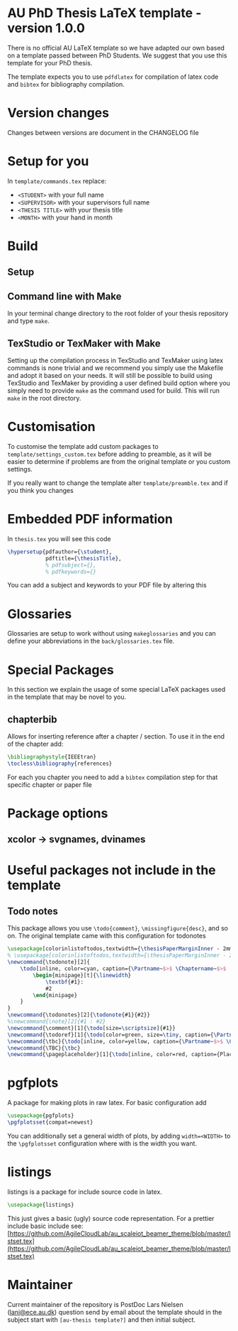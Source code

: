 # AU PhD Thesis LaTeX template - version 1.0.0

There is no official AU LaTeX template so we have adapted our own based on a template passed between PhD Students.
We suggest that you use this template for your PhD thesis.

The template expects you to use `pdfdlatex` for compilation of latex code and `bibtex` for bibliography compilation. 

# Version changes

Changes between versions are document in the CHANGELOG file  

# Setup for you 

In `template/commands.tex` replace: 

- `<STUDENT>` with your full name 
- `<SUPERVISOR>` with your supervisors full name 
- `<THESIS TITLE>` with your thesis title 
- `<MONTH>` with your hand in month 



# Build 

## Setup 

## Command line with Make 

In your terminal change directory to the root folder of your thesis repository and type `make`.

## TexStudio or TexMaker with Make 

Setting up the compilation process in TexStudio and TexMaker using latex commands is none trivial and we recommend you simply use the Makefile and adopt it based on your needs. 
It will still be possible to build using TexStudio and TexMaker by providing a user defined build option where you simply need to provide `make` as the command used for build. 
This will run `make` in the root directory. 

# Customisation

To customise the template add custom packages to `template/settings_custom.tex` before adding to preamble, as it will be easier to determine if problems are from the original template or you custom settings. 

If you really want to change the template alter `template/preamble.tex` and if you think you changes 

# Embedded PDF information 

In `thesis.tex` you will see this code

```latex
\hypersetup{pdfauthor={\student},
			pdftitle={\thesisTitle},
            % pdfsubject={},
            % pdfkeywords={}
```
You can add a subject and keywords to your PDF file by altering this 

# Glossaries

Glossaries are setup to work without using `makeglossaries` and you can define your abbreviations in the `back/glossaries.tex` file. 

# Special Packages

In this section we explain the usage of some special LaTeX packages used in the template that may be novel to you. 

## chapterbib

Allows for inserting reference after a chapter / section. 
To use it in the end of the chapter add: 

```latex
\bibliographystyle{IEEEtran}
\tocless\bibliography{references}
```

For each you chapter you need to add a `bibtex` compilation step for that specific chapter or paper file 


# Package options 

## xcolor -> svgnames, dvinames

# Useful packages not include in the template

## Todo notes

This package allows you use `\todo{comment}`, `\missingfigure{desc}`, and so on. 
The original template came with this configuration for todonotes

```latex
\usepackage[colorinlistoftodos,textwidth={\thesisPaperMarginInner - 2mm}]{todonotes}
% \usepackage[colorinlistoftodos,textwidth={\thesisPaperMarginInner - 2mm},disable]{todonotes}
\newcommand{\todonote}[2]{
	\todo[inline, color=cyan, caption={\Partname~$>$ \Chaptername~$>$  #1}]{
		\begin{minipage}[t]{\linewidth}
			\textbf{#1}:
			#2
		\end{minipage}
	}
}
\newcommand{\todonotes}[2]{\todonote{#1}{#2}}
%\newcommand{\note}[2]{#1 : #2}
\newcommand{\comment}[1]{\todo[size=\scriptsize]{#1}}
\newcommand{\todoref}[1]{\todo[color=green, size=\tiny, caption={\Partname~$>$ \Chaptername~$>$ #1}]{Ref: #1}}
\newcommand{\tbc}{\todo[inline, color=yellow, caption={\Partname~$>$ \Chaptername~$>$ To be continued}]{To be continued...}}
\newcommand{\TBC}{\tbc}
\newcommand{\pageplaceholder}[1]{\todo[inline, color=red, caption={Placeholder: #1}]{Start of placehoder \\ \vspace{5cm} \huge{#1} \\ \vspace{5cm} \normalsize{End of placeholder}}}
```

# pgfplots 

A package for making plots in raw latex.
For basic configuration add

```latex
\usepackage{pgfplots}
\pgfplotsset{compat=newest}
```
You can additionally set a general width of plots, by adding `width=<WIDTH>` to the `\pgfplotsset` configuration where with is the width you want.  

# listings

listings is a package for include source code in latex. 

```latex
\usepackage{listings}
```

This just gives a basic (ugly) source code representation. 
For a prettier include basic include see: [https://github.com/AgileCloudLab/au_scaleiot_beamer_theme/blob/master/lstset.tex](https://github.com/AgileCloudLab/au_scaleiot_beamer_theme/blob/master/lstset.tex)

# Maintainer 

Current maintainer of the repository is PostDoc Lars Nielsen (lani@ece.au.dk) question send by email about the template should in the subject start with `[au-thesis template?]` and then initial subject.
